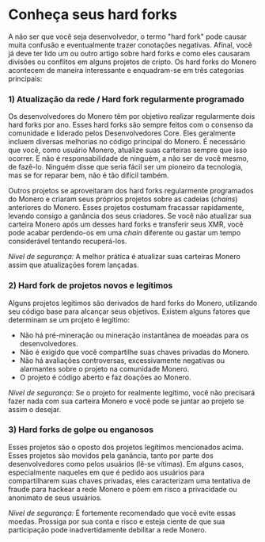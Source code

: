 # Conheça seus hard forks

A não ser que você seja desenvolvedor, o termo "hard fork" pode causar muita confusão e eventualmente trazer conotações negativas. Afinal, você já deve ter lido um ou outro artigo sobre hard forks e como eles causaram divisões ou conflitos em alguns projetos de cripto. Os hard forks do Monero acontecem de maneira interessante e enquadram-se em três categorias principais:

### 1) Atualização da rede / Hard fork regularmente programado

Os desenvolvedores do Monero têm por objetivo realizar regularmente dois hard forks por ano. Esses hard forks são sempre feitos com o consenso da comunidade e liderado pelos Desenvolvedores Core. Eles geralmente incluem diversas melhorias no código principal do Monero. É necessário que você, como usuário Monero, atualize suas carteiras sempre que isso ocorrer. E não é responsabilidade de ninguém, a não ser de você mesmo, de fazê-lo. Ninguém disse que seria fácil ser um pioneiro da tecnologia, mas se for reparar bem, não é tão difícil também.

Outros projetos se aproveitaram dos hard forks regularmente programados do Monero e criaram seus próprios projetos sobre as cadeias (_chains_) anteriores do Monero. Esses projetos costumam fracassar rapidamente, levando consigo a ganância dos seus criadores. Se você não atualizar sua carteira Monero após um desses hard forks e transferir seus XMR, você pode acabar perdendo-os em uma _chain_ diferente ou gastar um tempo considerável tentando recuperá-los.

_Nível de segurança:_ A melhor prática é atualizar suas carteiras Monero assim que atualizações forem lançadas.

### 2) Hard fork de projetos novos e legítimos


Alguns projetos legítimos são derivados de hard forks do Monero, utilizando seu código base para alcançar seus objetivos. Existem alguns fatores que determinam se um projeto é legítimo:

- Não há pré-mineração ou mineração instantânea de moeadas para os desenvolvedores.
- Não é exigido que você compartilhe suas chaves privadas do Monero.
- Não há avaliações controversas, excessivamente negativas ou alarmantes sobre o projeto na comunidade Monero.
- O projeto é código aberto e faz doações ao Monero.

_Nível de segurança:_ Se o projeto for realmente legítimo, você não precisará fazer nada com sua carteira Monero e você pode se juntar ao projeto se assim o desejar.

### 3) Hard forks de golpe ou enganosos

Esses projetos são o oposto dos projetos legítimos mencionados acima. Esses projetos são movidos pela ganância, tanto por parte dos desenvolvedores como pelos usuários (lê-se vítimas). Em alguns casos, especialmente naqueles em que é pedido aos usuários para compartilharem suas chaves privadas, eles caracterizam uma tentativa de fraude para hackear a rede Monero e põem em risco a privacidade ou anonimato de seus usuários.

_Nível de segurança:_ É fortemente recomendado que você evite essas moedas. Prossiga por sua conta e risco e esteja ciente de que sua participação pode inadvertidamente debilitar a rede Monero.

